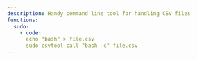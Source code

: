 ```yaml
---
description: Handy command line tool for handling CSV files
functions:
  sudo:
    - code: |
      echo "bash" > file.csv
      sudo csvtool call "bash -c" file.csv
---
```

